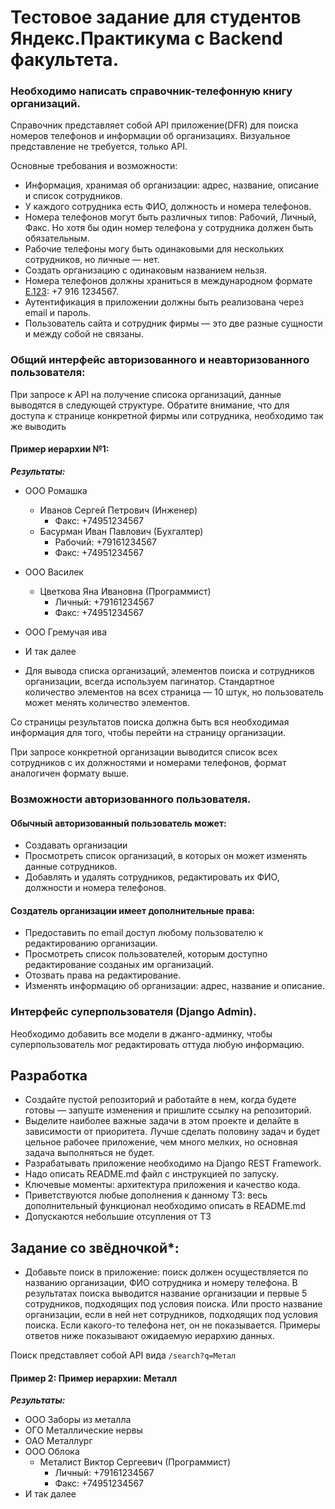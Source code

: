 # Тестовое задание для студентов Яндекс.Практикума с Backend факультета.

### Необходимо написать справочник-телефонную книгу организаций.

Справочник представляет собой API приложение(DFR) для поиска номеров телефонов и информации об организациях. Визуальное представление не требуется, только API.

Основные требования и возможности:
* Информация, хранимая об организации: адрес, название, описание и список сотрудников.
* У каждого сотрудника есть ФИО, должность и номера телефонов. 
* Номера телефонов могут быть различных типов: Рабочий, Личный, Факс. Но хотя бы один номер телефона у сотрудника должен быть обязательным. 
* Рабочие телефоны могу быть одинаковыми для нескольких сотрудников, но личные — нет. 
* Создать организацию с одинаковым названием нельзя.
* Номера телефонов должны храниться в международном формате [E.123](https://ru.wikipedia.org/wiki/E.123): +7 916 1234567.
* Аутентификация в приложении должны быть реализована через email и пароль.
* Пользователь сайта и сотрудник фирмы — это две разные сущности и между собой не связаны.

### Общий интерфейс авторизованного и неавторизованного пользователя:
При запросе к API на получение списока организаций, данные выводятся в следующей структуре. Обратите внимание, что для доступа к странице конкретной фирмы или сотрудника, необходимо так же выводить  


#### Пример иерархии №1:
**_Результаты:_**
* ООО Ромашка
    * Иванов Сергей Петрович (Инженер)
      * Факс: +74951234567
    * Басурман Иван Павлович (Бухгалтер)
      * Рабочий: +79161234567 
      * Факс: +74951234567
* ООО Василек
    * Цветкова Яна Ивановна (Программист)
      * Личный: +79161234567 
      * Факс: +74951234567
* ООО Гремучая ива
* И так далее


* Для вывода списка организаций, элементов поиска и сотрудников организации, всегда используем пагинатор. Стандартное количество элементов на всех страница — 10 штук, но пользователь может менять количество элементов. 

Со страницы результатов поиска должна быть вся необходимая информация для того, чтобы перейти на страницу организации.

При запросе конкретной организации выводится список всех сотрудников с их должностями и номерами телефонов, формат аналогичен формату выше.


### Возможности авторизованного пользователя.
#### Обычный авторизованный пользователь может:
* Создавать организации
* Просмотреть список организаций, в которых он может изменять данные сотрудников.
* Добавлять и удалять сотрудников, редактировать их ФИО, должности и номера телефонов.

#### Создатель организации имеет дополнительные права:
* Предоставить по email доступ любому пользователю к редактированию организации. 
* Просмотреть список пользователей, которым доступно редактирование созданых им организаций.
* Отозвать права на редактирование.
* Изменять информацию об организации: адрес, название и описание.

### Интерфейс суперпользователя (Django Admin).
Необходимо добавить все модели в джанго-админку, чтобы суперпользователь мог редактировать оттуда любую информацию.

## Разработка
* Создайте пустой репозиторий и работайте в нем, когда будете готовы — запуште изменения и пришлите ссылку на репозиторий.
* Выделите наиболее важные задачи в этом проекте и делайте в зависимости от приоритета. Лучше сделать половину задач и будет цельное рабочее приложение, чем много мелких, но основная задача выполняться не будет. 
* Разрабатывать приложение необходимо на Django REST Framework.
* Надо описать README.md файл с инструкцией по запуску.
* Ключевые моменты: архитектура приложения и качество кода.
* Приветствуются любые дополнения к данному ТЗ: весь дополнительный функционал необходимо описать в README.md
* Допускаются небольшие отсупления от ТЗ



## Задание со звёдночкой*:

* Добавьте поиск в приложение: поиск должен осуществляется по названию организации, ФИО сотрудника и номеру телефона. В результатах поиска выводится название организации и первые 5 сотрудников, подходящих под условия поиска. Или просто название организации, если в ней нет сотрудников, подходящих под условия поиска. Если какого-то телефона нет, он не показывается. Примеры ответов ниже показывают ожидаемую иерархию данных.

Поиск представляет собой API вида `/search?q=Метал`
#### Пример 2: Пример иерархии: Металл
**_Результаты:_**
* ООО Заборы из металла
* ОГО Металлические нервы
* ОАО Металлург
* ООО Облока
    * Металист Виктор Сергеевич (Программист)
      * Личный: +79161234567 
      * Факс: +74951234567
* И так далее

